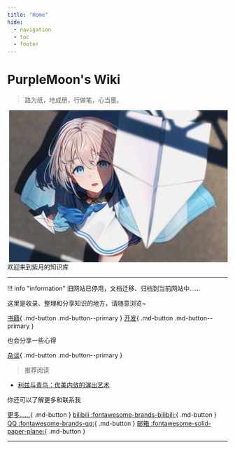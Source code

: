 ```yaml
---
title: "Home"
hide:
  - navigation
  - toc
  - footer
---
```


# **PurpleMoon's Wiki**
>路为纸，地成册，行做笔，心当墨。

<p>
<img src="assets/index.jpg" width="500" hight="200" align="right"/>
欢迎来到紫月的知识库
</p>

---
!!! info "information"
    旧网站已停用，文档迁移、归档到当前网站中……

这里是收录、整理和分享知识的地方，请随意浏览~

[书籍](./book/book.md){ .md-button .md-button--primary }
[开发](./development/如何选择开源许可证.md){ .md-button .md-button--primary }

也会分享一些心得

[杂谈](./blog/index.md){ .md-button .md-button--primary }
<!-- [生活](#){ .md-button .md-button--primary } -->

>推荐阅读

- [利兹与青鸟：优美内敛的演出艺术](./blog/posts/利兹与青鸟.md)

你还可以了解更多和联系我

[更多……](./about/about.md){ .md-button }
[bilibili :fontawesome-brands-bilibili:](https://space.bilibili.com/104246503/dynamic){ .md-button }
[QQ :fontawesome-brands-qq:](http://240719280.qzone.qq.com){ .md-button }
[邮箱 :fontawesome-solid-paper-plane:](mailto:<yjy0214@foxmail.com>){ .md-button }

---
